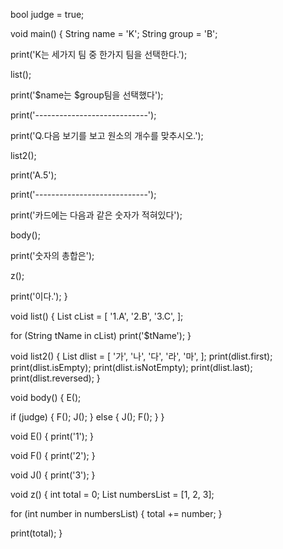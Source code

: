 bool judge = true;

void main() {
  String name = 'K';
  String group = 'B';

  print('K는 세가지 팀 중 한가지 팀을 선택한다.');

  list();

  print('$name는 $group팀을 선택했다');

  print('----------------------------');

  print('Q.다음 보기를 보고 원소의 개수를 맞추시오.');

  list2();

  print('A.5');

  print('----------------------------');

  print('카드에는 다음과 같은 숫자가 적혀있다');

  body();

  print('숫자의 총합은');

  z();

  print('이다.');
}

void list() {
  List cList = [
    '1.A',
    '2.B',
    '3.C',
  ];

  for (String tName in cList) print('$tName');
}

void list2() {
  List dlist = [
    '가',
    '나',
    '다',
    '라',
    '마',
  ];
  print(dlist.first);
  print(dlist.isEmpty);
  print(dlist.isNotEmpty);
  print(dlist.last);
  print(dlist.reversed);
}

void body() {
  E();

  if (judge) {
    F();
    J();
  } else {
    J();
    F();
  }
}

void E() {
  print('1');
}

void F() {
  print('2');
}

void J() {
  print('3');
}

void z() {
  int total = 0;
  List numbersList = [1, 2, 3];

  for (int number in numbersList) {
    total += number;
  }

  print(total);
}
